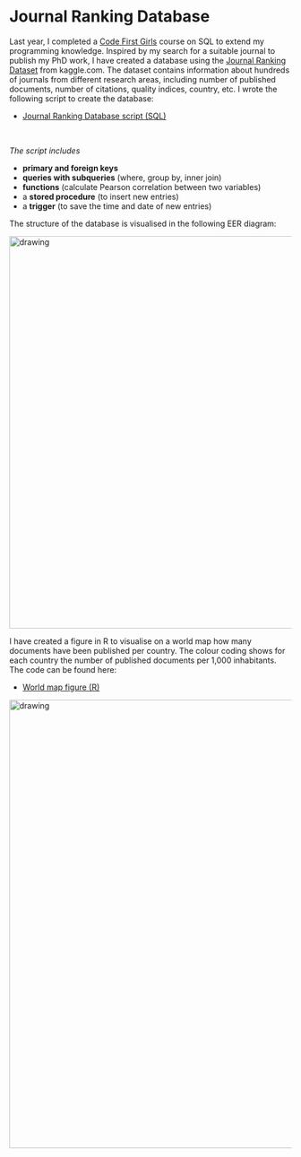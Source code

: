 # Journal Ranking Database

Last year, I completed a [Code First Girls](https://codefirstgirls.com/) course on SQL to extend my programming knowledge. Inspired by my search for a suitable journal to publish my PhD work, I have created a database using the [Journal Ranking Dataset](https://www.kaggle.com/datasets/xabirhasan/journal-ranking-dataset) from kaggle.com. The dataset contains information about hundreds of journals from different research areas, including number of published documents, number of citations, quality indices, country, etc. I wrote the following script to create the database:

- [Journal Ranking Database script (SQL)](https://github.com/verenasarrazin/Analysis-and-coding/blob/main/Journal%20ranking%20database/Project_journal_ranking.sql)

<br>

*The script includes*
- **primary and foreign keys**
- **queries with subqueries** (where, group by, inner join)
- **functions** (calculate Pearson correlation between two variables)
- a **stored procedure** (to insert new entries)
- a **trigger** (to save the time and date of new entries)

The structure of the database is visualised in the following EER diagram:

<img src="https://github.com/verenasarrazin/Analysis-and-coding/assets/73107031/9367bb38-b3b1-4a45-8839-15aebab71ddc" alt="drawing" width="700"/>

I have created a figure in R to visualise on a world map how many documents have been published per country. The colour coding shows for each country the number of published documents per 1,000 inhabitants. The code can be found here:

- <a href="https://verenasarrazin.github.io/Analysis-and-coding/Worldmap.html" title="World map figure (R)">World map figure (R)</a>


<img src="https://github.com/verenasarrazin/Analysis-and-coding/assets/73107031/f3ca5c51-f58d-4778-9324-d5f1d3bf0fd6" alt="drawing" width="800"/>


